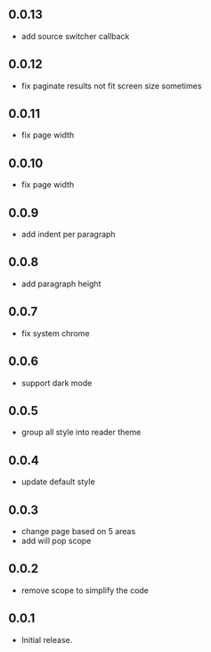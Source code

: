 ## 0.0.13

- add source switcher callback

## 0.0.12

- fix paginate results not fit screen size sometimes

## 0.0.11

- fix page width

## 0.0.10

- fix page width

## 0.0.9

- add indent per paragraph

## 0.0.8

- add paragraph height

## 0.0.7

- fix system chrome

## 0.0.6

- support dark mode

## 0.0.5

- group all style into reader theme

## 0.0.4

- update default style

## 0.0.3

- change page based on 5 areas
- add will pop scope

## 0.0.2

- remove scope to simplify the code

## 0.0.1

- Initial release.
